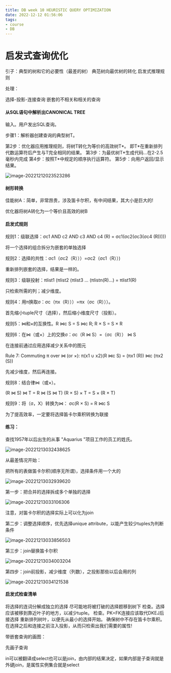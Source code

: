 ```yaml
---
title: DB week 10 HEURISTIC QUERY OPTIMIZATION
date: 2022-12-12 01:56:06
tags:
- course
- DB
---
```


# 启发式查询优化

引子：典型的树和它的必要性（最差的树）
典范树向最优树的转化
启发式推理规则

处理：

选择-投影-连接查询
嵌套的不相关和相关的查询

#### 从SQL语句中解析出CANONICAL TREE

输入。用户发出SQL查询。

步骤1：解析器创建查询的典型树T。

第2步：优化器应用推理规则，将树T转化为等价的高效树T\*。
即T\*在重新排列代数运算符后产生与T完全相同的结果。
第3步：为最优树T\*生成代码...在2-2.5毫秒内完成
第4步：按照T\*中规定的顺序执行运算符。
第5步：向用户返回/显示结果。

![image-20221212023523286](DB-week-10-HEURISTIC-QUERY-OPTIMIZATION/image-20221212023523286.png)

#### 树形转换

佳能树A：简单，非常昂贵，涉及笛卡尔积，有中间结果，其大小是巨大的!

优化器将树A转化为一个等价且高效的树B

#### 启发式规则

规则1：级联选择：σc1 AND c2 AND c3 AND c4 (R) = σc1(σc2(σc3(σc4 (R)))))

将一个选择的组合拆分为嵌套的单独选择

规则2：选择的共性：σc1（σc2（R）））=σc2（σc1（R））)

重新排列嵌套的选择，结果是一样的。

规则3：级联投射：πlist1 (πlist2 (πlist3 ... (πlistn(R)...) = πlist1(R)

只检索所需的列；减少维度。

规则4：用π换取σ：σc（πx（R）））=πx（σc（R）））。

首先缩小tuple尺寸（选择），然后缩小维度尺寸（投影）。

规则5：⋈和×的互换性。R ⋈c S = S ⋈c R; R × S = S × R

规则6：在⋈（或×）上的交换σ：σc（R ⋈ S）=（σc（R）） ⋈ S

在连接前通过应用选择减少关系中的图元

Rule 7: Commuting π over ⋈ (or ×): π(x1 ∪ x2)(R ⋈c S) = (πx1 (R)) ⋈c (πx2 (S))

先减少维度，然后再连接。

规则8：结合律⋈（或×）。

(R ⋈ S) ⋈ T = R ⋈ (S ⋈ T)      (R × S) × T = S × (R × T)

规则9：将（σ，X）转换为⋈： σc(R × S) = R ⋈c S

为了提高效率，一定要将选择笛卡尔乘积转换为联接

#### 练习：

查找1957年以后出生的从事 "Aquarius "项目工作的员工的姓氏。

![image-20221213032438625](DB-week-10-HEURISTIC-QUERY-OPTIMIZATION/image-20221213032438625.png)

从最差情况开始：

把所有的表做笛卡尔积(顺序无所谓)，选择条件用一个大的 

![image-20221213032939620](DB-week-10-HEURISTIC-QUERY-OPTIMIZATION/image-20221213032939620.png)

第一步：把合并的选择拆成多个单独的选择

![image-20221213033106306](DB-week-10-HEURISTIC-QUERY-OPTIMIZATION/image-20221213033106306.png)

注意，对笛卡尔积的选择实际上可以化为join

第二步：调整选择顺序，优先选择unique attribute，以能产生较少tuples为判断条件

![image-20221213033856503](DB-week-10-HEURISTIC-QUERY-OPTIMIZATION/image-20221213033856503.png)

第三步：join替换笛卡尔积

![image-20221213034003204](DB-week-10-HEURISTIC-QUERY-OPTIMIZATION/image-20221213034003204.png)

第四步：join前投影，减少维度（列数），之投影那些以后会用的列

![image-20221213034121538](DB-week-10-HEURISTIC-QUERY-OPTIMIZATION/image-20221213034121538.png)

#### 启发式检查清单

将选择的连词分解成独立的选择
尽可能地将被打破的选择题移到树下 
		检查。选择应该被移到靠近叶子的地方，以减少tuple。
		检查。PK=FK连接应该取代DKEJ后接选择
重新排列树叶，以便先从最小的选择开始。
确保树中不存在笛卡尔乘积。
在选择之后和连接之前注入投影，从而只检索出我们需要的属性!

 

带嵌套查询的画图：

先画子查询

in可以被翻译成select也可以是join，由内部的结果决定，如果内部是子查询就是外键join，是属性实例集合就是select
